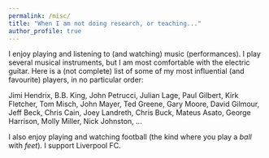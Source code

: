 ```yaml
---
permalink: /misc/
title: "When I am not doing research, or teaching..."
author_profile: true
---
```


I enjoy playing and listening to (and watching) music (performances). I play several musical instruments, but I am most comfortable with the electric guitar. Here is a (not complete) list of some of my most influential (and favourite) players, in no particular order:

Jimi Hendrix, B.B. King, John Petrucci, Julian Lage, Paul Gilbert, Kirk Fletcher, Tom Misch, John Mayer, Ted Greene, Gary Moore, David Gilmour, Jeff Beck, Chris Cain, Joey Landreth, Chris Buck, Mateus Asato, George Harrison, Molly Miller, Nick Johnston, ...

I also enjoy playing and watching football (the kind where you play a *ball* with *feet*). I support Liverpool FC.
